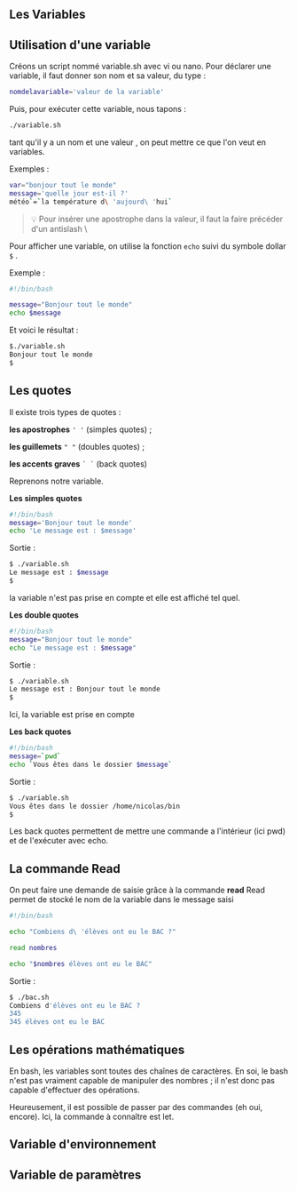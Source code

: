 ## Les Variables 

## Utilisation d'une variable

Créons un script nommé variable.sh avec vi ou nano.
Pour déclarer une variable, il faut donner son nom et sa valeur, du type :

```bash
nomdelavariable='valeur de la variable'
```

Puis, pour exécuter cette variable, nous tapons :

```bash
./variable.sh
```

tant qu'il y a un nom et une valeur , on peut mettre ce que l'on veut en variables.

Exemples :

```bash
var="bonjour tout le monde"
message='quelle jour est-il ?'
météo`=`la température d\ 'aujourd\ 'hui`
```
> :bulb: Pour insérer une apostrophe dans la valeur, il faut la faire précéder d'un antislash \

Pour afficher une variable, on utilise la fonction ``echo`` suivi du symbole dollar ``$`` .

Exemple :

```bash
#!/bin/bash

message="Bonjour tout le monde"
echo $message
```

Et voici le résultat :

```bash
$./variable.sh
Bonjour tout le monde
$
```
## Les quotes

Il existe trois types de quotes :

**les apostrophes** ``' '`` (simples quotes) ;

**les guillemets** ``" "`` (doubles quotes) ;

**les accents graves** `` ` ` `` (back quotes)

Reprenons notre variable. 

**Les simples quotes** 

```bash
#!/bin/bash
message='Bonjour tout le monde'
echo 'Le message est : $message'
```
Sortie :
```bash
$ ./variable.sh
Le message est : $message
$
```
la variable n'est pas prise en compte et elle est affiché tel quel.

**Les double quotes**

```bash
#!/bin/bash
message="Bonjour tout le monde"
echo "Le message est : $message"
```
Sortie :
```bash
$ ./variable.sh
Le message est : Bonjour tout le monde
$
```
Ici, la variable est prise en compte 

**Les back quotes**
```bash
#!/bin/bash
message=`pwd`
echo `Vous êtes dans le dossier $message`
```
Sortie :
```bash
$ ./variable.sh
Vous êtes dans le dossier /home/nicolas/bin
$
```
Les back quotes permettent de mettre une commande a l'intérieur (ici pwd)  et de l'exécuter avec echo.

## La commande **Read**

On peut faire une demande de saisie grâce à la commande **read**
Read permet de stocké le nom de la variable dans le message saisi
```bash
#!/bin/bash

echo "Combiens d\ 'élèves ont eu le BAC ?"

read nombres

echo "$nombres élèves ont eu le BAC"
```
Sortie :

```bash
$ ./bac.sh
Combiens d'élèves ont eu le BAC ?
345
345 élèves ont eu le BAC
```
## Les opérations mathématiques
En bash, les variables sont toutes des chaînes de caractères. En soi, le bash n'est pas vraiment capable de manipuler des nombres ; il n'est donc pas capable d'effectuer des opérations.

Heureusement, il est possible de passer par des commandes (eh oui, encore). Ici, la commande à connaître est let.


## Variable d'environnement 






## Variable de paramètres 


